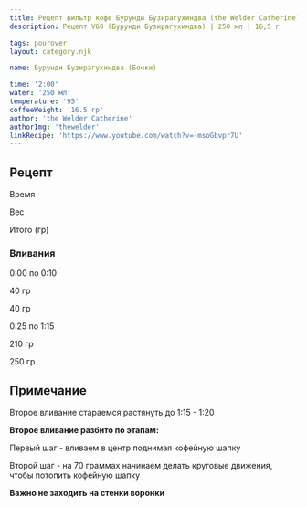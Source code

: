 ```yaml
---
title: Рецепт фильтр кофе Бурунди Бузирагухиндва (the Welder Catherine)
description: Рецепт V60 (Бурунди Бузирагухиндва) | 250 мл | 16,5 г

tags: pourover
layout: category.njk

name: Бурунди Бузирагухиндва (Бочки)

time: '2:00'
water: '250 мл'
temperature: '95'
coffeeWeight: '16.5 гр'
author: 'the Welder Catherine'
authorImg: 'thewelder'
linkRecipe: 'https://www.youtube.com/watch?v=-msoGbvpr7U'
---
```


## Рецепт


<div class="time-line">

Время

Вес

Итого (гр)

</div>

### Вливания

<div class="time-line">

0:00 по 0:10

40 гр

40 гр

</div>

<div class="time-line">

0:25 по 1:15

210 гр

250 гр

</div>


<div class="info-warm">

## Примечание

Второе вливание стараемся растянуть до 1:15 - 1:20

__Второе вливание разбито по этапам:__

Первый шаг - вливаем в центр поднимая кофейную шапку

Второй шаг - на 70 граммах начинаем делать круговые движения, чтобы потопить кофейную шапку

__Важно не заходить на стенки воронки__
</div>
